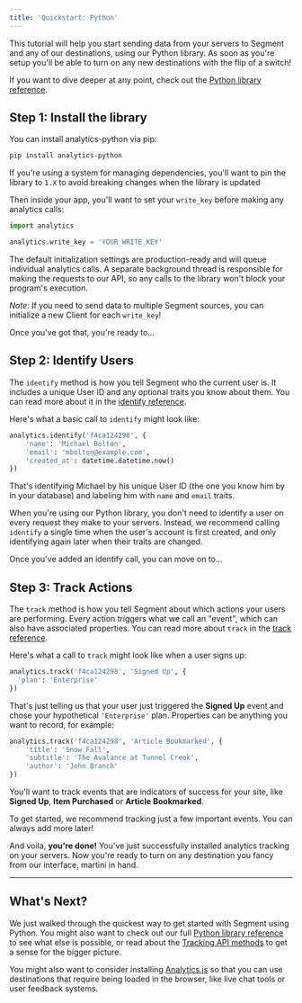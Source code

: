 ```yaml
---
title: 'Quickstart: Python'
---
```


<!-- LR 4/21/2020: TODO: none of the quickstarts actually walk you through creating the source in the workspace -->

This tutorial will help you start sending data from your servers to Segment and any of our destinations, using our Python library. As soon as you're setup you'll be able to turn on any new destinations with the flip of a switch!

If you want to dive deeper at any point, check out the [Python library reference](/docs/connections/sources/catalog/libraries/server/python).


## Step 1: Install the library

You can install analytics-python via pip:

```bash
pip install analytics-python
```

If you're using a system for managing dependencies, you'll want to pin the library to `1.X` to avoid breaking changes when the library is updated

Then inside your app, you'll want to set your `write_key` before making any analytics calls:

```python
import analytics

analytics.write_key = 'YOUR_WRITE_KEY'
```

The default initialization settings are production-ready and will queue individual analytics calls. A separate background thread is responsible for making the requests to our API, so any calls to the library won't block your program's execution.

*Note*: If you need to send data to multiple Segment sources, you can initialize a new Client for each `write_key`!

Once you've got that, you're ready to...


## Step 2: Identify Users

The `identify` method is how you tell Segment who the current user is. It includes a unique User ID and any optional traits you know about them. You can read more about it in the [identify reference](/docs/connections/sources/catalog/libraries/server/python#identify).

Here's what a basic call to `identify` might look like:

```python
analytics.identify('f4ca124298', {
    'name': 'Michael Bolton',
    'email': 'mbolton@example.com',
    'created_at': datetime.datetime.now()
})
```

That's identifying Michael by his unique User ID (the one you know him by in your database) and labeling him with `name` and `email` traits.

When you're using our Python library, you don't need to identify a user on every request they make to your servers. Instead, we recommend calling `identify` a single time when the user's account is first created, and only identifying again later when their traits are changed.

Once you've added an identify call, you can move on to...


## Step 3: Track Actions

The `track` method is how you tell Segment about which actions your users are performing. Every action triggers what we call an "event", which can also have associated properties. You can read more about `track` in the [track reference](/docs/connections/sources/catalog/libraries/server/python/#track).

Here's what a call to `track` might look like when a user signs up:

```python
analytics.track('f4ca124298', 'Signed Up', {
  'plan': 'Enterprise'
})
```

That's just telling us that your user just triggered the **Signed Up** event and chose your hypothetical `'Enterprise'` plan. Properties can be anything you want to record, for example:

```python
analytics.track('f4ca124298', 'Article Bookmarked', {
    'title': 'Snow Fall',
    'subtitle': 'The Avalance at Tunnel Creek',
    'author': 'John Branch'
})
```

You'll want to track events that are indicators of success for your site, like **Signed Up**, **Item Purchased** or **Article Bookmarked**.

To get started, we recommend tracking just a few important events. You can always add more later!

And voila, **you're done!** You've just successfully installed analytics tracking on your servers. Now you're ready to turn on any destination you fancy from our interface, martini in hand.


---


## What's Next?

We just walked through the quickest way to get started with Segment using Python. You might also want to check out our full [Python library reference](/docs/connections/sources/catalog/libraries/server/python/) to see what else is possible, or read about the [Tracking API methods](/docs/connections/sources/catalog/libraries/server/http/) to get a sense for the bigger picture.

You might also want to consider installing [Analytics.js](/docs/connections/sources/catalog/libraries/website/javascript/quickstart/) so that you can use destinations that require being loaded in the browser, like live chat tools or user feedback systems.
